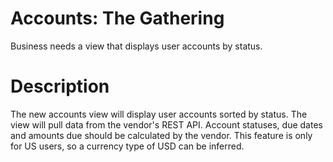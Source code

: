 # Accounts: The Gathering
Business needs a view that displays user accounts by status.

# Description
The new accounts view will display user accounts sorted by status. The view will pull data from the vendor's REST API. Account statuses, due dates and amounts due should be calculated by the vendor. This feature is only for US users, so a currency type of USD can be inferred.
